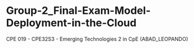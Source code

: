 # Group-2_Final-Exam-Model-Deployment-in-the-Cloud
CPE 019 - CPE32S3 - Emerging Technologies 2 in CpE (ABAD_LEOPANDO)
